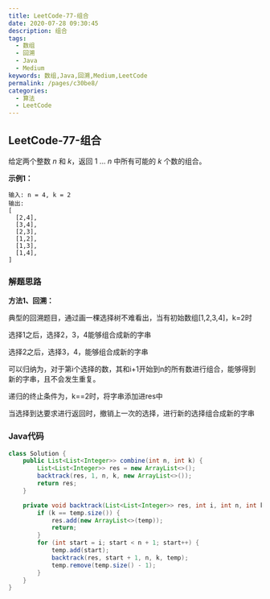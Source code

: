 ```yaml
---
title: LeetCode-77-组合
date: 2020-07-28 09:30:45
description: 组合
tags: 
  - 数组
  - 回溯
  - Java
  - Medium
keywords: 数组,Java,回溯,Medium,LeetCode
permalink: /pages/c30be8/
categories: 
  - 算法
  - LeetCode
---
```


## LeetCode-77-组合

给定两个整数 *n* 和 *k*，返回 1 ... *n* 中所有可能的 *k* 个数的组合。

<!--more-->

**示例1：**

```
输入: n = 4, k = 2
输出:
[
  [2,4],
  [3,4],
  [2,3],
  [1,2],
  [1,3],
  [1,4],
]
```

### 解题思路

**方法1、回溯：**

典型的回溯题目，通过画一棵选择树不难看出，当有初始数组[1,2,3,4]，k=2时

选择1之后，选择2，3，4能够组合成新的字串

选择2之后，选择3，4，能够组合成新的字串

可以归纳为，对于第i个选择的数，其和i+1开始到n的所有数进行组合，能够得到新的字串，且不会发生重复。

递归的终止条件为，k==2时，将字串添加进res中

当选择到达要求进行返回时，撤销上一次的选择，进行新的选择组合成新的字串

### Java代码

```java
class Solution {
    public List<List<Integer>> combine(int n, int k) {
        List<List<Integer>> res = new ArrayList<>();
        backtrack(res, 1, n, k, new ArrayList<>());
        return res;
    }

    private void backtrack(List<List<Integer>> res, int i, int n, int k, ArrayList<Integer> temp) {
        if (k == temp.size()) {
            res.add(new ArrayList<>(temp));
            return;
        }
        for (int start = i; start < n + 1; start++) {
            temp.add(start);
            backtrack(res, start + 1, n, k, temp);
            temp.remove(temp.size() - 1);
        }
    }
}
```



